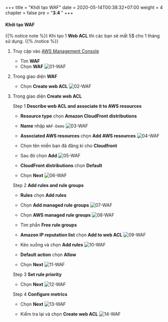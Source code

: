 +++
title = "Khởi tạo WAF"
date = 2020-05-14T00:38:32+07:00
weight = 4
chapter = false
pre = "<b>3.4 </b>"
+++

#### Khởi tạo WAF

{{% notice note %}}
Khi tạo 1 **Web ACL** thì các bạn sẽ mất 5$ cho 1 tháng sử dụng.
{{% /notice %}}

1. Truy cập vào
   [AWS Management Console](https://aws.amazon.com/vi/free/?gclid=CjwKCAjw_ZC2BhAQEiwAXSgClvWbbk-Y8aK5QEAweAN7K8tLmdmvIiZuLvrcXaHfX9HrfLJlZr3U2xoC6y4QAvD_BwE&trk=c4f45c53-585c-4b31-8fbf-d39fbcdc603a&sc_channel=ps&ef_id=CjwKCAjw_ZC2BhAQEiwAXSgClvWbbk-Y8aK5QEAweAN7K8tLmdmvIiZuLvrcXaHfX9HrfLJlZr3U2xoC6y4QAvD_BwE:G:s&s_kwcid=AL!4422!3!637354294239!e!!g!!aws!19043613274!143453611386&all-free-tier.sort-by=item.additionalFields.SortRank&all-free-tier.sort-order=asc&awsf.Free%20Tier%20Types=*all&awsf.Free%20Tier%20Categories=*all)

   - Tìm **WAF**
   - Chọn **WAF**
     ![01-WAF](/images/3/3-waf-01.png?width=90pc)

2. Trong giao diện **WAF**

   - Chọn **Create web ACL**
     ![02-WAF](/images/3/3-waf-02.png?width=90pc)

3. Trong giao diện **Create web ACL**

   Step 1 **Describe web ACL and associate it to AWS resources**

   - **Resource type** chọn **Amazon CloudFront distributions**
   - **Name** nhập `WAF-Demo`
     ![03-WAF](/images/3/3-waf-03.png?width=90pc)

   - **Associated AWS resources** chọn **Add AWS resources**
     ![04-WAF](/images/3/3-waf-04.png?width=90pc)

   - Chọn tên miền bạn đã đăng kí cho **Cloudfront**
   - Sau đó chọn **Add**
     ![05-WAF](/images/3/3-waf-05.png?width=90pc)

   - **CloudFront distributions** chọn **Default**
   - Chọn **Next**
     ![06-WAF](/images/3/3-waf-06.png?width=90pc)

   Step 2 **Add rules and rule groups**

   - **Rules** chọn **Add rules**
   - Chọn **Add managed rule groups**
     ![07-WAF](/images/3/3-waf-07.png?width=90pc)

   - Chọn **AWS managed rule groups**
     ![08-WAF](/images/3/3-waf-08.png?width=90pc)

   - Tìm phần **Free rule groups**
   - **Amazon IP reputation list** chọn **Add to web ACL**
     ![09-WAF](/images/3/3-waf-09.png?width=90pc)

   - Kéo xuống và chọn **Add rules**
     ![10-WAF](/images/3/3-waf-10.png?width=90pc)

   - **Default action** chọn **Allow**
   - Chọn **Next**
     ![11-WAF](/images/3/3-waf-11.png?width=90pc)

   Step 3 **Set rule priority**

   - Chọn **Next**
     ![12-WAF](/images/3/3-waf-12.png?width=90pc)

   Step 4 **Configure metrics**

   - Chọn **Next**
     ![13-WAF](/images/3/3-waf-13.png?width=90pc)

   - Kiểm tra lại và chọn **Create web ACL**
     ![14-WAF](/images/3/3-waf-14.png?width=90pc)
